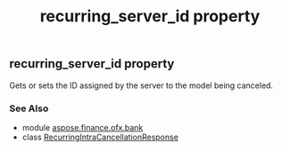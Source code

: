 ﻿---
title: recurring_server_id property
second_title: Aspose.Finance for Python via .NET API References
description: 
type: docs
weight: 40
url: /python-net/aspose.finance.ofx.bank/recurringintracancellationresponse/recurring_server_id/
is_root: false
---

## recurring_server_id property


Gets or sets the ID assigned by the server to the model being canceled.

### See Also
* module [aspose.finance.ofx.bank](../../)
* class [RecurringIntraCancellationResponse](/finance/python-net/aspose.finance.ofx.bank/recurringintracancellationresponse)
